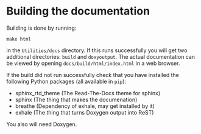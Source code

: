 Building the documentation
==========================

Building is done by running:

```
make html
```

in the `Utilities/docs` directory. If this runs successfully you will get two
additional directories: `build` and `doxyoutput`. The actual documentation can
be viewed by opening `docs/build/html/index.html` in a web browser.

If the build did not run successfully check that you have installed the
following Python packages (all available in `pip`):

- sphinx_rtd_theme (The Read-The-Docs theme for sphinx)
- sphinx (The thing that makes the documenation)
- breathe (Dependency of exhale, may get installed by it)
- exhale (The thing that turns Doxygen output into ReST)

You also will need Doxygen.

